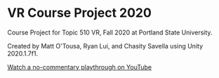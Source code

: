 # VR Course Project 2020

Course Project for Topic 510 VR, Fall 2020 at Portland State University.

Created by Matt O'Tousa, Ryan Lui, and Chasity Savella using Unity 2020.1.7f1.

[Watch a no-commentary playthrough on YouTube](https://www.youtube.com/watch?v=0zXWbpAFfPg)
